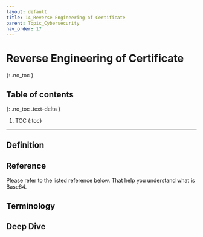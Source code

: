 ```yaml
---
layout: default
title: 14_Reverse Engineering of Certificate 
parent: Topic_Cybersecurity
nav_order: 17
---
```


# Reverse Engineering of Certificate 
{: .no_toc }

## Table of contents
{: .no_toc .text-delta }

1. TOC
{:toc}

---

## Definition


## Reference
Please refer to the listed reference below. That help you understand what is Base64.

## Terminology

## Deep Dive